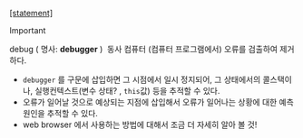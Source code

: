 [[statement]](문)
>[!IMPORTANT]
> debug ( 명사: **debugger** ) 
> 동사 컴퓨터 (컴퓨터 프로그램에서) 오류를 검출하여 제거하다.

- `debugger` 를 구문에 삽입하면 그 시점에서 일시 정지되어, 그 상태에서의 콜스택이나, 실행컨텍스트(변수 상태? , `this`값) 등을 추적할 수 있다.
- 오류가 일어날 것으로 예상되는 지점에 삽입해서 오류가 일어나는 상황에 대한 예측 원인을 추적할 수 있다.
- web browser 에서 사용하는 방법에 대해서 조금 더 자세히 알아 볼 것!
